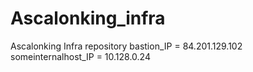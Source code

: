 # Ascalonking_infra
Ascalonking Infra repository
bastion_IP = 84.201.129.102
someinternalhost_IP = 10.128.0.24
